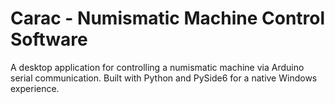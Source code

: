 # Carac - Numismatic Machine Control Software

A desktop application for controlling a numismatic machine via Arduino serial communication. Built with Python and PySide6 for a native Windows experience.
